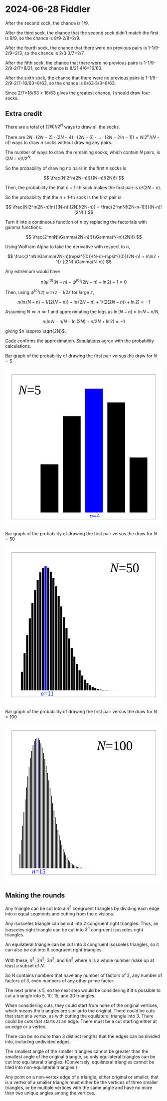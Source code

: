 2024-06-28 Fiddler
==================
After the second sock, the chance is 1/9.

After the third sock, the chance that the second sock didn't match the
first is 8/9, so the chance is 8/9⋅2/8=2/9.

After the fourth sock, the chance that there were no previous pairs is
1-1/9-2/9=2/3, so the chance is 2/3⋅3/7=2/7.

After the fifth sock, the chance that there were no previous pairs is
1-1/9-2/9-2/7=8/21, so the chance is 8/21⋅4/6=16/63.

After the sixth sock, the chance that there were no previous pairs is
1-1/9-2/9-2/7-16/63=8/63, so the chance is 8/63⋅3/3=8/63.

Since 2/7=18/63 > 16/63 gives the greatest chance, I should draw four socks.

Extra credit
------------
There are a total of $(2N)!/2^N$ ways to draw all the socks.

There are $2N\cdot(2N-2)\cdot(2N-4)\cdot(2N-6)\cdot \ldots \cdot(2N-2(n-1))
  = N!2^n/(N-n)!$ ways to draw $n$ socks without drawing any pairs.

The number of ways to draw the remaining socks, which contain $N$ pairs,
is $(2N-n)!/2^N$.

So the probability of drawing no pairs in the first $n$ socks is

$$ \frac{N!2^n(2N-n)!}{(N-n)!(2N)!} $$

Then, the probability the that $n+1$-th sock makes the first pair is
$n/(2N-n)$.

So the probability that the $n+1$-th sock is the first pair is

$$ \frac{N!2^n(2N-n)!n}{(N-n)!(2N)!(2N-n)}
  = \frac{2^nnN!(2N-n-1)!}{(N-n)!(2N)!}
$$

Turn it into a continuous function of $n$ by replacing the factorials
with gamma functions.

$$ \frac{2^nnN!\Gamma(2N-n)!}{\Gamma(N-n)(2N)!} $$

Using Wolfram Alpha to take the derivative with respect to $n$,

$$ \frac{2^nN!\Gamma(2N-n)(n\psi^{(0)}(N-n)-n\psi^{(0)}(2N-n) + n\ln2 + 1)}
   {(2N)!\Gamma(N-n)} $$

Any extremum would have

$$ n(\psi^{(0)}(N-n) - \psi^{(0)}(2N-n) + \ln2) + 1 = 0 $$

Then, using $\psi^{(0)}(z) \approx \ln z - 1/2z$ for large $z$,

$$ n(\ln(N-n) - 1/(2(N-n)) - \ln(2N-n) + 1/(2(2N-n)) + \ln2) \approx -1 $$

Assuming $N \gg n \gg 1$ and approximating the logs as
$\ln(N-n) \approx \ln N - n/N$,

$$ n(\ln N - n/N - \ln(2N) + n/2N + \ln2) \approx -1 $$

giving $n \approx \sqrt{2N}$.

[Code](20240628.hs) confirms the approximation.
[Simulations](20240628.go) agree with the probability calculations.

Bar graph of the probability of drawing the first pair versus the draw for
$N=5$

![N=5 Graph](20240628-5.svg)

Bar graph of the probability of drawing the first pair versus the draw for
$N=50$

![N=50 Graph](20240628-50.svg)

Bar graph of the probability of drawing the first pair versus the draw for
$N=100$

![N=100 Graph](20240628-100.svg)

Making the rounds
-----------------
Any triangle can be cut into a $n^2$ congruent triangles by
dividing each edge into $n$ equal segments and cutting from the divisions.

Any isosceles triangle can be cut into 2 congruent right triangles.
Thus, an isosceles right triangle can be cut into $2^n$ congruent isosceles
right triangles.

An equilateral triangle can be cut into 3 congruent isosceles triangles,
so it can also be cut into 6 congruent right triangles.

With these, $n^2$, $2n^2$, $3n^2$, and $6n^2$ where $n$ is a whole number
make up at least a subset of $N$.

So $N$ contains numbers that have any number of factors of 2, any number of
factors of 3, even numbers of any other prime factor.

The next prime is 5, so the next step would be considering if it's possible
to cut a triangle into 5, 10, 15, and 30 triangles.

When considering cuts, they could start from none of the original vertices,
which means the triangles are similar to the original.  There could be
cuts that start at a vertex, as with cutting the equilateral triangle into
3.  There could be cuts that starts at an edge.  There must be a cut starting
either at an edge or a vertex.

There can be no more than 3 distinct lengths that the edges can be divided
into, including undivided edges.

The smallest angle of the smaller triangles cannot be greater than the
smallest angle of the original triangle, so only equilateral triangles can
be cut into equilateral triangles.  (Conversely, equilateral triangles cannot
be tiled into non-equilateral triangles.)

Any point on a non-vertex edge of a triangle, either original or smaller,
that is a vertex of a smaller triangle must either be the vertices of three
smaller triangles, or be multiple vertices with the same angle
and have no more than two unique angles among the vertices.
